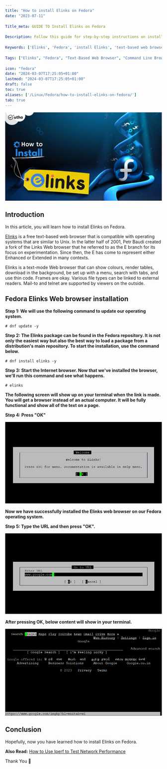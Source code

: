 ```yaml
---
title: "How to install Elinks on Fedora"
date: "2023-07-11"

Title_meta: GUIDE TO Install Elinks on Fedora

Description: Follow this guide for step-by-step instructions on installing Elinks on Fedora. Learn how to set up Elinks, a text-based web browser, on your Fedora system for efficient browsing and web navigation from the command line.

Keywords: ['Elinks', 'Fedora', 'install Elinks', 'text-based web browser', 'command line browsing']

Tags: ["Elinks", "Fedora", "Text-Based Web Browser", "Command Line Browsing"]

icon: "fedora"
date: "2024-03-07T17:25:05+01:00"
lastmod: "2024-03-07T17:25:05+01:00" 
draft: false
toc: true
aliases: ['/Linux/Fedora/how-to-install-elinks-on-fedora/']
tab: true
---
```


![How to install Elinks on Fedora](images/How-to-install-Elinks-on-Fedora-1024x576.jpg)

## Introduction

In this article, you will learn how to install Elinks on Fedora.

[Elinks](https://en.wikipedia.org/wiki/ELinks) is a free text-based web browser that is compatible with operating systems that are similar to Unix. In the latter half of 2001, Petr Baudi created a fork of the Links Web browser that he referred to as the E branch for its focus on experimentation. Since then, the E has come to represent either Enhanced or Extended in many contexts.

Elinks is a text-mode Web browser that can show colours, render tables, download in the background, be set up with a menu, search with tabs, and use thin code. Frames are okay. Various file types can be linked to external readers. Mail-to and telnet are supported by viewers on the outside.

## Fedora Elinks Web browser installation

**Step 1: We will use the following command to update our operating system.**

```
# dnf update -y

```

**Step 2: The Elinks package can be found in the Fedora repository. It is not only the easiest way but also the best way to load a package from a distribution's main repository. To start the installation, use the command below.**

```
# dnf install elinks -y

```

**Step 3: Start the Internet browser. Now that we've installed the browser, we'll run this command and see what happens.**

```
# elinks

```

**The following screen will show up on your terminal when the link is made. You will get a browser instead of an actual computer. It will be fully functional and show all of the text on a page.**

**Step 4: Press "OK"**

![How to install Elinks on Fedora](images/1-30.png)

**Now we have successfully installed the Elinks web browser on our Fedora operating system.**

**Step 5: Type the URL and then press "OK".**

![How to install Elinks on Fedora](images/2-23.png)

**After pressing OK, below content will show in your terminal.**

![install Elinks on Fedora](images/image-1209.png)

## Conclusion

Hopefully, now you have learned how to install Elinks on Fedora.

**Also Read:** [How to Use Iperf to Test Network Performance](https://utho.com/docs/tutorial/how-to-use-iperf-to-test-network-performance/)

Thank You 🙂
